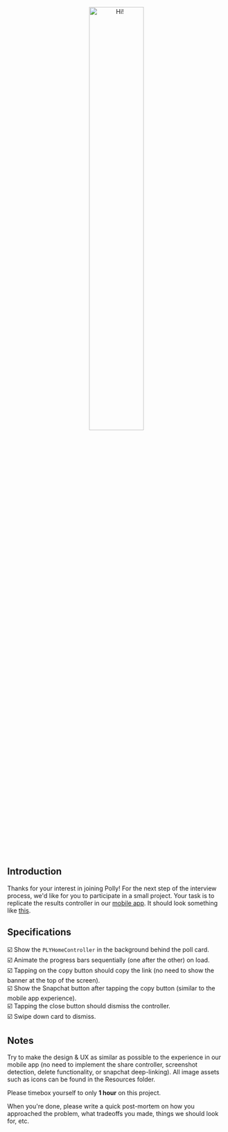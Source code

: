 <p align="center">
  <img src="https://i.imgur.com/9HwWvWa.png" width="50%" height="50%" alt="Hi!"/>
</p>

## Introduction

Thanks for your interest in joining Polly! For the next step of the interview process, we'd like for you to participate in a small project. Your task is to replicate the results controller in our [mobile app](https://itunes.apple.com/app/apple-store/id1270872745?mt=8). It should look something like [this](https://i.imgur.com/DfJfvPo.png).

## Specifications

☑️ Show the `PLYHomeController` in the background behind the poll card.  
☑️ Animate the progress bars sequentially (one after the other) on load.  
☑️ Tapping on the copy button should copy the link (no need to show the banner at the top of the screen).  
☑️ Show the Snapchat button after tapping the copy button (similar to the mobile app experience).   
☑️ Tapping the close button should dismiss the controller.   
☑️ Swipe down card to dismiss.  


## Notes

Try to make the design & UX as similar as possible to the experience in our mobile app (no need to implement the share controller, screenshot detection, delete functionality, or snapchat deep-linking). All image assets such as icons can be found in the Resources folder.

Please timebox yourself to only **1 hour** on this project.

When you're done, please write a quick post-mortem on how you approached the problem, what tradeoffs you made, things we should look for, etc.
